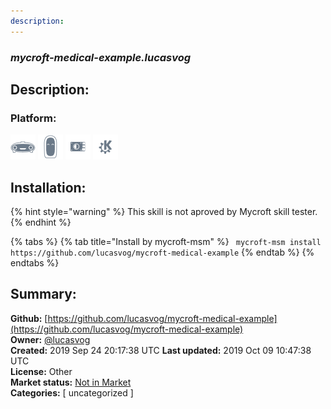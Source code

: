 ```yaml
---
description: 
---
```


### _mycroft-medical-example.lucasvog_  
## Description:  
  
### Platform:  
 ![Mark I](../.gitbook/assets/mark-1-icon.png)  ![Mark II](../.gitbook/assets/mark-2-icon.png)  ![Picroft](../.gitbook/assets/picroft-icon.png)  ![plasmoid](../.gitbook/assets/kde.png)   
## Installation:  
{% hint style="warning" %}
This skill is not aproved by Mycroft skill tester.
{% endhint %}
    
{% tabs %}
{% tab title="Install by mycroft-msm" %}
``` mycroft-msm install https://github.com/lucasvog/mycroft-medical-example```
{% endtab %}
  {% endtabs %}
    
## Summary:  
**Github:** [https://github.com/lucasvog/mycroft-medical-example](https://github.com/lucasvog/mycroft-medical-example)  
**Owner:** [@lucasvog](https://github.com/lucasvog)  
**Created:** 2019 Sep 24 20:17:38 UTC  **Last updated:** 2019 Oct 09 10:47:38 UTC  
**License:** Other  
**Market status:** [Not in Market](https://market.mycroft.ai/skill/)  
**Categories:** [ uncategorized ]   
